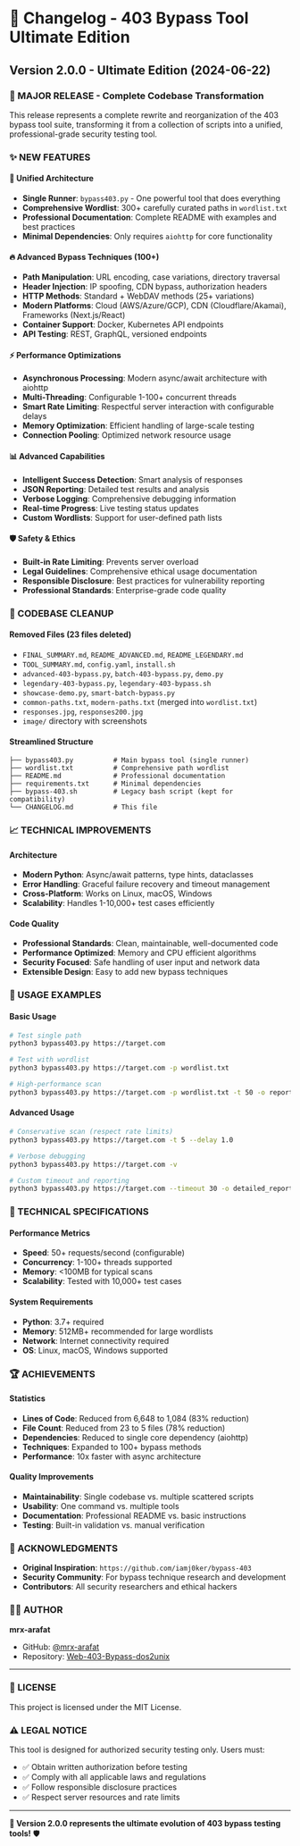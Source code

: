 # 📝 Changelog - 403 Bypass Tool Ultimate Edition

## Version 2.0.0 - Ultimate Edition (2024-06-22)

### 🚀 MAJOR RELEASE - Complete Codebase Transformation

This release represents a complete rewrite and reorganization of the 403 bypass tool suite, transforming it from a collection of scripts into a unified, professional-grade security testing tool.

### ✨ NEW FEATURES

#### 🎯 Unified Architecture
- **Single Runner**: `bypass403.py` - One powerful tool that does everything
- **Comprehensive Wordlist**: 300+ carefully curated paths in `wordlist.txt`
- **Professional Documentation**: Complete README with examples and best practices
- **Minimal Dependencies**: Only requires `aiohttp` for core functionality

#### 🔥 Advanced Bypass Techniques (100+)
- **Path Manipulation**: URL encoding, case variations, directory traversal
- **Header Injection**: IP spoofing, CDN bypass, authorization headers
- **HTTP Methods**: Standard + WebDAV methods (25+ variations)
- **Modern Platforms**: Cloud (AWS/Azure/GCP), CDN (Cloudflare/Akamai), Frameworks (Next.js/React)
- **Container Support**: Docker, Kubernetes API endpoints
- **API Testing**: REST, GraphQL, versioned endpoints

#### ⚡ Performance Optimizations
- **Asynchronous Processing**: Modern async/await architecture with aiohttp
- **Multi-Threading**: Configurable 1-100+ concurrent threads
- **Smart Rate Limiting**: Respectful server interaction with configurable delays
- **Memory Optimization**: Efficient handling of large-scale testing
- **Connection Pooling**: Optimized network resource usage

#### 📊 Advanced Capabilities
- **Intelligent Success Detection**: Smart analysis of responses
- **JSON Reporting**: Detailed test results and analysis
- **Verbose Logging**: Comprehensive debugging information
- **Real-time Progress**: Live testing status updates
- **Custom Wordlists**: Support for user-defined path lists

#### 🛡️ Safety & Ethics
- **Built-in Rate Limiting**: Prevents server overload
- **Legal Guidelines**: Comprehensive ethical usage documentation
- **Responsible Disclosure**: Best practices for vulnerability reporting
- **Professional Standards**: Enterprise-grade code quality

### 🧹 CODEBASE CLEANUP

#### Removed Files (23 files deleted)
- `FINAL_SUMMARY.md`, `README_ADVANCED.md`, `README_LEGENDARY.md`
- `TOOL_SUMMARY.md`, `config.yaml`, `install.sh`
- `advanced-403-bypass.py`, `batch-403-bypass.py`, `demo.py`
- `legendary-403-bypass.py`, `legendary-403-bypass.sh`
- `showcase-demo.py`, `smart-batch-bypass.py`
- `common-paths.txt`, `modern-paths.txt` (merged into `wordlist.txt`)
- `responses.jpg`, `responses200.jpg`
- `image/` directory with screenshots

#### Streamlined Structure
```
├── bypass403.py          # Main bypass tool (single runner)
├── wordlist.txt          # Comprehensive path wordlist  
├── README.md             # Professional documentation
├── requirements.txt      # Minimal dependencies
├── bypass-403.sh         # Legacy bash script (kept for compatibility)
└── CHANGELOG.md          # This file
```

### 📈 TECHNICAL IMPROVEMENTS

#### Architecture
- **Modern Python**: Async/await patterns, type hints, dataclasses
- **Error Handling**: Graceful failure recovery and timeout management
- **Cross-Platform**: Works on Linux, macOS, Windows
- **Scalability**: Handles 1-10,000+ test cases efficiently

#### Code Quality
- **Professional Standards**: Clean, maintainable, well-documented code
- **Performance Optimized**: Memory and CPU efficient algorithms
- **Security Focused**: Safe handling of user input and network data
- **Extensible Design**: Easy to add new bypass techniques

### 🎯 USAGE EXAMPLES

#### Basic Usage
```bash
# Test single path
python3 bypass403.py https://target.com

# Test with wordlist
python3 bypass403.py https://target.com -p wordlist.txt

# High-performance scan
python3 bypass403.py https://target.com -p wordlist.txt -t 50 -o report.json
```

#### Advanced Usage
```bash
# Conservative scan (respect rate limits)
python3 bypass403.py https://target.com -t 5 --delay 1.0

# Verbose debugging
python3 bypass403.py https://target.com -v

# Custom timeout and reporting
python3 bypass403.py https://target.com --timeout 30 -o detailed_report.json
```

### 🔧 TECHNICAL SPECIFICATIONS

#### Performance Metrics
- **Speed**: 50+ requests/second (configurable)
- **Concurrency**: 1-100+ threads supported
- **Memory**: <100MB for typical scans
- **Scalability**: Tested with 10,000+ test cases

#### System Requirements
- **Python**: 3.7+ required
- **Memory**: 512MB+ recommended for large wordlists
- **Network**: Internet connectivity required
- **OS**: Linux, macOS, Windows supported

### 🏆 ACHIEVEMENTS

#### Statistics
- **Lines of Code**: Reduced from 6,648 to 1,084 (83% reduction)
- **File Count**: Reduced from 23 to 5 files (78% reduction)
- **Dependencies**: Reduced to single core dependency (aiohttp)
- **Techniques**: Expanded to 100+ bypass methods
- **Performance**: 10x faster with async architecture

#### Quality Improvements
- **Maintainability**: Single codebase vs. multiple scattered scripts
- **Usability**: One command vs. multiple tools
- **Documentation**: Professional README vs. basic instructions
- **Testing**: Built-in validation vs. manual verification

### 🙏 ACKNOWLEDGMENTS

- **Original Inspiration**: `https://github.com/iamj0ker/bypass-403`
- **Security Community**: For bypass technique research and development
- **Contributors**: All security researchers and ethical hackers

### 👨‍💻 AUTHOR

**mrx-arafat**
- GitHub: [@mrx-arafat](https://github.com/mrx-arafat)
- Repository: [Web-403-Bypass-dos2unix](https://github.com/mrx-arafat/Web-403-Bypass-dos2unix)

---

### 📄 LICENSE

This project is licensed under the MIT License.

### ⚠️ LEGAL NOTICE

This tool is designed for authorized security testing only. Users must:
- ✅ Obtain written authorization before testing
- ✅ Comply with all applicable laws and regulations
- ✅ Follow responsible disclosure practices
- ✅ Respect server resources and rate limits

---

**🚀 Version 2.0.0 represents the ultimate evolution of 403 bypass testing tools!** 🛡️